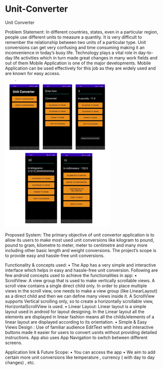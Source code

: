 # Unit-Converter
Unit Converter 

Problem Statement:
In different countries, states, even in a particular region, people use different units to measure a quantity. It is very difficult to remember the relationship between two units of a particular type. Unit conversions can get very confusing and time consuming making it an inconvenience in today’s busy life. Technology plays a vital role in day-to-day life activities which in turn made great changes in many work fields and out of them Mobile Application is one of the major developments. Mobile Application can be used effectively for this job as they are widely used and are known for easy access.

![alt text](https://github.com/shreyashkadam/Unit-Converter/blob/main/Picture1.png?raw=true)

Proposed System:
The primary objective of unit convertor application is to allow its users to make most used unit conversions like kilogram to pound, pound to gram, kilometre to meter, meter to centimetre and many more including other basic length and weight conversions. The project’s scope is to provide easy and hassle-free unit conversions.
 
Functionality & concepts used:
•	The App has a very simple and interactive interface which helps in easy and hassle-free unit conversion. Following are few android concepts used to achieve the functionalities in app:
•	ScrollView: A view group that is used to make vertically scrollable views. A scroll view contains a single direct child only. In order to place multiple views in the scroll view, one needs to make a view group (like LinearLayout) as a direct child and then we can define many views inside it. A ScrollView supports Vertical scrolling only, so to create a horizontally scrollable view, HorizontalScrollView is used.
•	Linear Layout: Linear layout is a simple layout used in android for layout designing. In the Linear layout all the elements are displayed in linear fashion means all the childs/elements of a linear layout are displayed according to its orientation. 
•	Simple & Easy Views Design : Use of familiar audience EditText with hints and interactive buttons made it easier for users to convert usnits without providing detailed instructions. App also uses App Navigation to switch between different screens.

Application link & Future Scope:
•	You can access the app 
•	We aim to add certain more unit conversions like temperature , currency ( with day to day changes) , etc.

